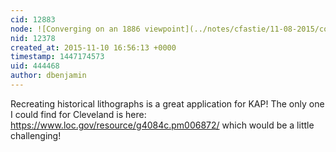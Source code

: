 ```yaml
---
cid: 12883
node: ![Converging on an 1886 viewpoint](../notes/cfastie/11-08-2015/converging-on-an-1886-viewpoint)
nid: 12378
created_at: 2015-11-10 16:56:13 +0000
timestamp: 1447174573
uid: 444468
author: dbenjamin
---
```


Recreating historical lithographs is a great application for KAP! The only one I could find for Cleveland is here: https://www.loc.gov/resource/g4084c.pm006872/ which would be a little challenging!